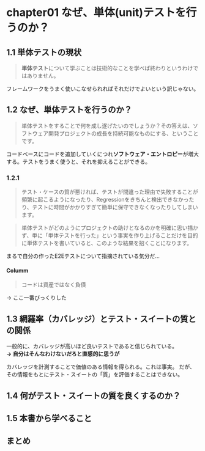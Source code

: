 # chapter01 なぜ、単体(unit)テストを行うのか？

## 1.1 単体テストの現状
> **単体テスト**について学ぶことは技術的なことを学べば終わりというわけではありません。

フレームワークをうまく使いこなせられればそれだけでよいという訳じゃない。

## 1.2 なぜ、単体テストを行うのか？
> 単体テストをすることで何を成し遂げたいのでしょうか？その答えは、ソフトウェア開発プロジェクトの成長を持続可能なものにする、ということです。

コードベースにコードを追加していくにつれ**ソフトウェア・エントロピー**が増大する。テストをうまく使うと、それを抑えることができる。

### 1.2.1
> テスト・ケースの質が悪ければ、テストが間違った理由で失敗することが頻繁に起こるようになったり、Regressionをきちんと検出できなかったり、テストに時間がかかりすぎて簡単に保守できなくなったりしてしまいます。

> 単体テストがどのようにプロジェクトの助けとなるのかを明確に思い描かず、単に「単体テストを行った」という事実を作り上げることだけを目的に単体テストを書いていると、このような結果を招くことになります。

まるで自分の作ったE2Eテストについて指摘されている気分だ...

#### Columm
> コードは資産ではなく負債

→ ここ一番びっくりした

## 1.3 網羅率（カバレッジ）とテスト・スイートの質との関係
一般的に、カバレッジが高いほど良いテストであると信じられている。<br>
**→ 自分はそんなわけないだろと直感的に思うが**

カバレッジを計測することで価値のある情報を得られる。これは事実。
だが、その情報をもとにテスト・スイートの「質」を評価することはできない。


## 1.4 何がテスト・スイートの質を良くするのか？

## 1.5 本書から学べること

## まとめ

